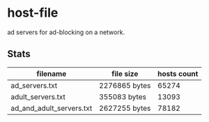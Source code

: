 # host-file
ad servers for ad-blocking on a network.

## Stats
filename | file size | hosts count
-- | -- | --
ad_servers.txt | 2276865 bytes | 65274
adult_servers.txt | 355083 bytes | 13093
ad_and_adult_servers.txt | 2627255 bytes | 78182
